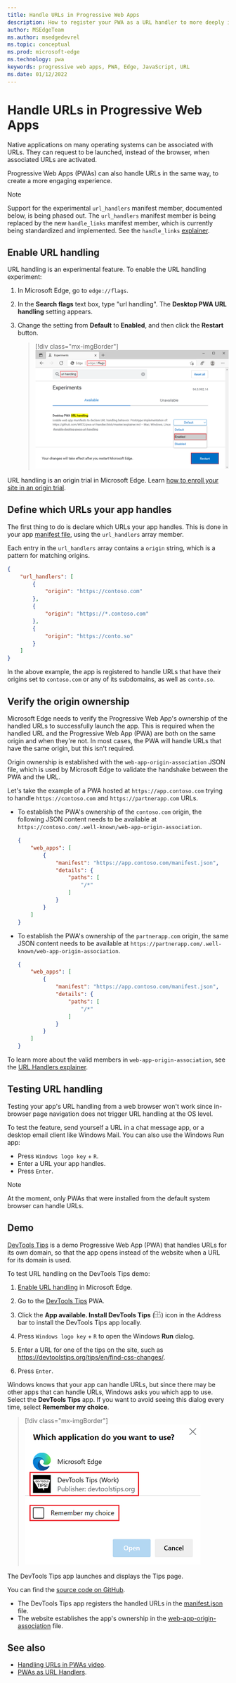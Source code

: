 ```yaml
---
title: Handle URLs in Progressive Web Apps
description: How to register your PWA as a URL handler to more deeply integrate it in the operating system with other applications.
author: MSEdgeTeam
ms.author: msedgedevrel
ms.topic: conceptual
ms.prod: microsoft-edge
ms.technology: pwa
keywords: progressive web apps, PWA, Edge, JavaScript, URL
ms.date: 01/12/2022
---
```

# Handle URLs in Progressive Web Apps

Native applications on many operating systems can be associated with URLs. They can request to be launched, instead of the browser, when associated URLs are activated.

Progressive Web Apps (PWAs) can also handle URLs in the same way, to create a more engaging experience.

> [!NOTE]
> Support for the experimental `url_handlers` manifest member, documented below, is being phased out.
> The `url_handlers` manifest member is being replaced by the new `handle_links` manifest member, which is currently being standardized and implemented.
> See the `handle_links` [explainer](https://github.com/WICG/pwa-url-handler/blob/main/handle_links/explainer.md).


<!-- ====================================================================== -->
## Enable URL handling

URL handling is an experimental feature. To enable the URL handling experiment:

1. In Microsoft Edge, go to `edge://flags`.

1. In the **Search flags** text box, type "url handling".  The **Desktop PWA URL handling** setting appears.

1. Change the setting from **Default** to **Enabled**, and then click the **Restart** button.

   > [!div class="mx-imgBorder"]
   > ![Enabling the 'Desktop PWA URL handling' experiment.](../media/enable-url-handling-experiment.png)

URL handling is an origin trial in Microsoft Edge. Learn [how to enroll your site in an origin trial](./origin-trials.md#enroll-your-site-in-an-origin-trial).


<!-- ====================================================================== -->
## Define which URLs your app handles

The first thing to do is declare which URLs your app handles. This is done in your app [manifest file](./web-app-manifests.md), using the `url_handlers` array member.

Each entry in the `url_handlers` array contains a `origin` string, which is a pattern for matching origins.

```json
{
    "url_handlers": [
        {
            "origin": "https://contoso.com"
        },
        {
            "origin": "https://*.contoso.com"
        },
        {
            "origin": "https://conto.so"
        }
    ]
}
```

In the above example, the app is registered to handle URLs that have their origins set to `contoso.com` or any of its subdomains, as well as `conto.so`.


<!-- ====================================================================== -->
## Verify the origin ownership

Microsoft Edge needs to verify the Progressive Web App's ownership of the handled URLs to successfully launch the app. This is required when the handled URL and the Progressive Web App (PWA) are both on the same origin and when they're not. In most cases, the PWA will handle URLs that have the same origin, but this isn't required.

Origin ownership is established with the `web-app-origin-association` JSON file, which is used by Microsoft Edge to validate the handshake between the PWA and the URL.

Let's take the example of a PWA hosted at `https://app.contoso.com` trying to handle `https://contoso.com` and `https://partnerapp.com` URLs.

*  To establish the PWA's ownership of the `contoso.com` origin, the following JSON content needs to be available at `https://contoso.com/.well-known/web-app-origin-association`.

    ```json
    {
        "web_apps": [
            {
                "manifest": "https://app.contoso.com/manifest.json",
                "details": {
                    "paths": [
                        "/*"
                    ]
                }
            }
        ]
    }
    ```

*  To establish the PWA's ownership of the `partnerapp.com` origin, the same JSON content needs to be available at `https://partnerapp.com/.well-known/web-app-origin-association`.

    ```json
    {
        "web_apps": [
            {
                "manifest": "https://app.contoso.com/manifest.json",
                "details": {
                    "paths": [
                        "/*"
                    ]
                }
            }
        ]
    }
    ```

To learn more about the valid members in `web-app-origin-association`, see the [URL Handlers explainer](https://github.com/WICG/pwa-url-handler/blob/main/explainer.md#web-app-origin-association-file).


<!-- ====================================================================== -->
## Testing URL handling

Testing your app's URL handling from a web browser won't work since in-browser page navigation does not trigger URL handling at the OS level.

To test the feature, send yourself a URL in a chat message app, or a desktop email client like Windows Mail. You can also use the Windows Run app:

*  Press `Windows logo key` + `R`.
*  Enter a URL your app handles.
*  Press `Enter`.

> [!NOTE]
> At the moment, only PWAs that were installed from the default system browser can handle URLs.


<!-- ====================================================================== -->
## Demo

[DevTools Tips](https://devtoolstips.org/) is a demo Progressive Web App (PWA) that handles URLs for its own domain, so that the app opens instead of the website when a URL for its domain is used.

To test URL handling on the DevTools Tips demo:

1. [Enable URL handling](#enable-url-handling) in Microsoft Edge.

1. Go to the [DevTools Tips](https://devtoolstips.org/) PWA.

1. Click the **App available. Install DevTools Tips** (![The 'App available. Install DevTools Tips' icon.](../media/app-available-icon.png)) icon in the Address bar to install the DevTools Tips app locally.

1. Press `Windows logo key` + `R` to open the Windows **Run** dialog.

1. Enter a URL for one of the tips on the site, such as https://devtoolstips.org/tips/en/find-css-changes/.

1. Press `Enter`.

Windows knows that your app can handle URLs, but since there may be other apps that can handle URLs, Windows asks you which app to use. Select the **DevTools Tips** app. If you want to avoid seeing this dialog every time, select **Remember my choice**.

> [!div class="mx-imgBorder"]
> ![Selecting an application to handle URLs on Windows.](../media/devtools-tips-url-handling-app-selection.png)

The DevTools Tips app launches and displays the Tips page.

You can find the [source code on GitHub](https://github.com/captainbrosset/devtools-tips/).
* The DevTools Tips app registers the handled URLs in the [manifest.json](https://github.com/captainbrosset/devtools-tips/blob/main/src/manifest.json) file.
* The website establishes the app's ownership in the [web-app-origin-association](https://github.com/captainbrosset/devtools-tips/blob/main/src/.well-known/web-app-origin-association) file.


<!-- ====================================================================== -->
## See also

*  [Handling URLs in PWAs video](https://www.youtube.com/watch?v=jYc7ih9Xwqw).
*  [PWAs as URL Handlers](https://web.dev/pwa-url-handler/).
